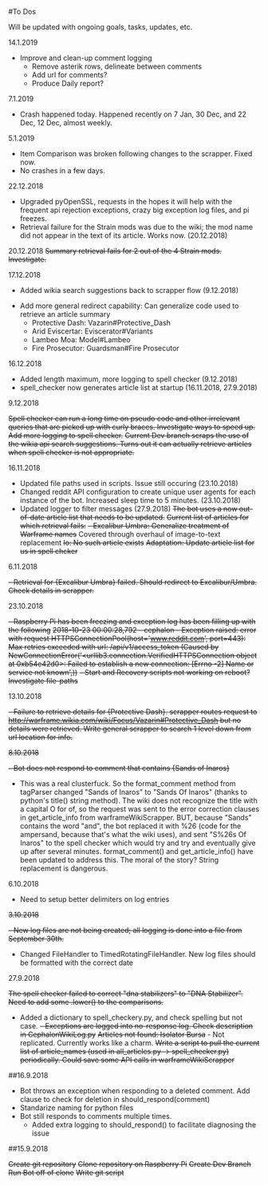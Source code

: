 #To Dos

Will be updated with ongoing goals, tasks, updates, etc.

14.1.2019
- Improve and clean-up comment logging
    - Remove asterik rows, delineate between comments
    - Add url for comments?
    - Produce Daily report?

7.1.2019
- Crash happened today.  Happened recently on 7 Jan, 30 Dec, and 22 Dec, 12 Dec, almost weekly.  


5.1.2019
+ Item Comparison was broken following changes to the scrapper.  Fixed now.
+ No crashes in a few days.  

22.12.2018
+ Upgraded pyOpenSSL, requests in the hopes it will help with the frequent api rejection exceptions, crazy big exception log files, and pi freezes.
+ Retrieval failure for the Strain mods was due to the wiki; the mod name did not appear in the text of its article.  Works now. (20.12.2018)

20.12.2018
~~Summary retrieval fails for 2 out of the 4 Strain mods.  Investigate.~~

17.12.2018

+ Added wikia search suggestions back to scrapper flow (9.12.2018)
- Add more general redirect capability:  Can generalize code used to retrieve an article summary
    - Protective Dash:  Vazarin#Protective_Dash
    - Arid Eviscertar:  Eviscerator#Variants
    - Lambeo Moa:       Model#Lambeo
    - Fire Prosecutor:  Guardsman#Fire Prosecutor

16.12.2018  

+ Added length maximum, more logging to spell checker (9.12.2018)
+ spell_checker now generates article list at startup (16.11.2018, 27.9.2018)

9.12.2018

~~Spell checker can run a long time on pseudo code and other irrelevant queries that are picked up with curly braces.  Investigate ways to speed up.~~
~~Add more logging to spell checker.~~
~~Current Dev branch scraps the use of the wikia api search suggestions.  Turns out it can actually retrieve articles when spell checker is not appropriate.~~

16.11.2018

+ Updated file paths used in scripts. Issue still occuring (23.10.2018)
+ Changed reddit API configuration to create unique user agents for each instance of the bot. Increased sleep time to 5 minutes. (23.10.2018)
+ Updated logger to filter messages (27.9.2018)
~~The bot uses a now out-of-date article list that needs to be updated.~~
~~Current list of articles for which retrieval fails:~~
  ~~- Excalibur Umbra:  Generalize treatment of Warframe names~~ Covered through overhaul of image-to-text replacement
  ~~Io:  No such article exists~~
  ~~Adaptation:  Update article list for us in spell chcker~~

6.11.2018

~~- Retrieval for {Excalibur Umbra} failed.  Should redirect to Excalibur/Umbra.  Check details in scrapper.~~ 

23.10.2018

~~-  Raspberry Pi has been freezing and exception log has been filling up with the following~~
~~2018-10-23 00:00:28,792 - cephalon -  Exception raised:  error with request HTTPSConnectionPool(host='www.reddit.com', port=443): Max retries exceeded with url: /api/v1/access_token (Caused by NewConnectionError('<urllib3.connection.VerifiedHTTPSConnection object at 0xb54e42d0>: Failed to establish a new connection: [Errno -2] Name or service not known',))~~ 
~~- Start and Recovery scripts not working on reboot?  Investigate file-paths~~ 

13.10.2018

~~- Failure to retrieve details for {Protective Dash}.  scrapper routes request to http://warframe.wikia.com/wiki/Focus/Vazarin#Protective_Dash but no details were retrieved.  Write general scrapper to search 1 level down from url location for info.~~

~~8.10.2018~~

~~- Bot does not respond to comment that contains {Sands of Inaros}~~ 
+ This was a real clusterfuck.  So the format_comment method from tagParser changed "Sands of Inaros" to "Sands Of Inaros" (thanks to python's title() string method).  The wiki does not recognize the title with a capital O for of, so the request was sent to the error correction clauses in get_article_info from warframeWikiScrapper.  BUT, because "Sands" contains the word "and", the bot replaced it with %26 (code for the ampersand, because that's what the wiki uses), and sent "S%26s Of Inaros" to the spell checker which would try and try and eventually give up after several minutes.  format_comment() and get_article_info() have been updated to address this.  The moral of the story?  String replacement is dangerous.


6.10.2018

- Need to setup better delimiters on log entries


~~3.10.2018~~

~~- New log files are not being created; all logging is done into a file from September 30th.~~ 
+ Changed FileHandler to TimedRotatingFileHandler.  New log files should be formatted with the correct date


27.9.2018

~~The spell checker failed to correct "dna stabilizers" to "DNA Stabilizer".  Need to add some .lower() to the comparisons.~~ 
+ Added a dictionary to spell_checkery.py, and check spelling but not case.
~~- Exceptions are logged into no-response log.  Check description in CephalonWikiLog.py~~ 
~~Articles not found:  Isolator Bursa~~ - Not replicated.  Currently works like a charm.
~~Write a script to pull the current list of article_names (used in all_articles.py -> spell_checker.py) periodically.  Could save some API calls in warframeWikiScrapper~~


##16.9.2018

- Bot throws an exception when responding to a deleted comment.  Add clause to check for deletion in should_respond(comment)
- Standarize naming for python files
- Bot still responds to comments multiple times.  
  - Added extra logging to should_respond() to facilitate diagnosing the issue


##15.9.2018

~~Create git repository~~
~~Clone repository on Raspberry Pi~~
~~Create Dev Branch~~
~~Run Bot off of clone~~
~~Write git script~~
